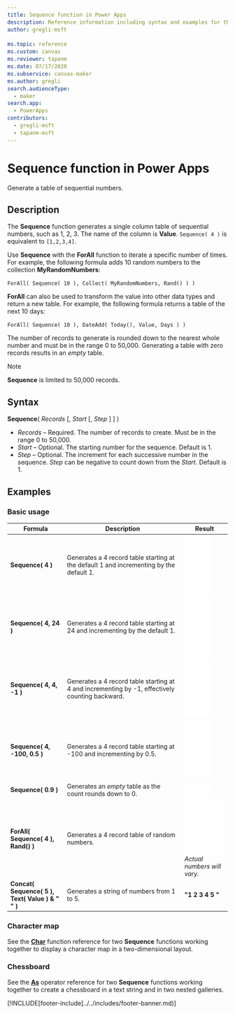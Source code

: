 ```yaml
---
title: Sequence function in Power Apps
description: Reference information including syntax and examples for the Sequence function in Power Apps.
author: gregli-msft

ms.topic: reference
ms.custom: canvas
ms.reviewer: tapanm
ms.date: 07/17/2020
ms.subservice: canvas-maker
ms.author: gregli
search.audienceType: 
  - maker
search.app: 
  - PowerApps
contributors:
  - gregli-msft
  - tapanm-msft
---
```

# Sequence function in Power Apps
Generate a table of sequential numbers.

## Description
The **Sequence** function generates a single column table of sequential numbers, such as 1, 2, 3.  The name of the column is **Value**.  `Sequence( 4 )` is equivalent to `[1,2,3,4]`.

Use **Sequence** with the **ForAll** function to iterate a specific number of times.  For example, the following formula adds 10 random numbers to the collection **MyRandomNumbers**:

```powerapps-dot
ForAll( Sequence( 10 ), Collect( MyRandomNumbers, Rand() ) )
```

**ForAll** can also be used to transform the value into other data types and return a new table.  For example, the following formula returns a table of the next 10 days: 

```powerapps-dot
ForAll( Sequence( 10 ), DateAdd( Today(), Value, Days ) )
``` 

The number of records to generate is rounded down to the nearest whole number and must be in the range 0 to 50,000.  Generating a table with zero records results in an *empty* table.

> [!NOTE]
> **Sequence** is limited to 50,000 records.

## Syntax
**Sequence**( *Records* [, *Start* [, *Step* ] ] )

* *Records* – Required. The number of records to create.  Must be in the range 0 to 50,000.
* *Start* – Optional.  The starting number for the sequence.  Default is 1.
* *Step* – Optional.  The increment for each successive number in the sequence.  *Step* can be negative to count down from the *Start*.  Default is 1.

## Examples

### Basic usage

| Formula | Description | Result |
| --- | --- | --- |
| **Sequence( 4 )** | Generates a 4 record table starting at the default 1 and incrementing by the default 1. | ![Sequence # 4.](media/function-sequence/sequence-4.png "Sequence # 4") |
| **Sequence( 4, 24 )** | Generates a 4 record table starting at 24 and incrementing by the default 1. | ![Sequence 4, 24.](media/function-sequence/sequence-4-24.png "Sequence 4, 24") |
| **Sequence( 4, 4, -1 )** | Generates a 4 record table starting at 4 and incrementing by -1, effectively counting backward. | ![Sequence 4, 4, -1.](media/function-sequence/sequence-4-4-n1.png "Sequence 4, 4, -1") |
| **Sequence( 4, -100, 0.5 )** | Generates a 4 record table starting at -100 and incrementing by 0.5. | ![Sequence 4, -100, 0.5.](media/function-sequence/sequence-4-n100-p5.png "Sequence 4, -100, 0.5") |
| **Sequence( 0.9 )** | Generates an *empty* table as the count rounds down to 0. | ![Sequence 0.9.](media/function-sequence/sequence-empty.png "Sequence 0.9") | 
| **ForAll( Sequence( 4 ), Rand() )** | Generates a 4 record table of random numbers. | ![Sequence # 4 with Random.](media/function-sequence/sequence-4-random.png "Sequence # 4 with Random")<br>*Actual numbers will vary.* |
| **Concat( Sequence( 5 ),<br>Text( Value ) & " " )** | Generates a string of numbers from 1 to 5. | **"1 2 3 4 5 "** | 

### Character map

See the [**Char**](function-char.md#display-a-character-map) function reference for two **Sequence** functions working together to display a character map in a two-dimensional layout.

### Chessboard

See the [**As**](operators.md#as-operator) operator reference for two **Sequence** functions working together to create a chessboard in a text string and in two nested galleries.


[!INCLUDE[footer-include]../../includes/footer-banner.md)]